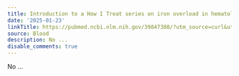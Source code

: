 ```yaml
---
title: Introduction to a How I Treat series on iron overload in hematologic disorders
date: '2025-01-23'
linkTitle: https://pubmed.ncbi.nlm.nih.gov/39847380/?utm_source=curl&utm_medium=rss&utm_campaign=journals&utm_content=7603509&fc=None&ff=20250124170816&v=2.18.0.post9+e462414
source: Blood
description: No ...
disable_comments: true
---
```

No ...